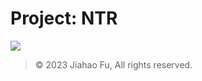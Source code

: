 # Project: NTR

[![](https://img.shields.io/badge/123云盘-项目资料-597dfc.svg?style=for-the-badge&logo=icloud&logoColor=white&labelColor=597dfc&color=E0E7FF)](https://beixinti.github.io/pjntr/index.html)

> © 2023 Jiahao Fu, All rights reserved.  
